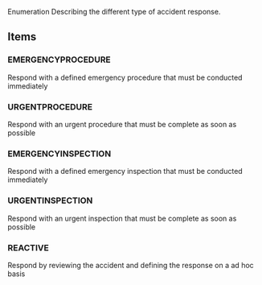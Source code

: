 Enumeration Describing the different type of accident response.

<!-- end of short definition -->


## Items

### EMERGENCYPROCEDURE
Respond with a defined emergency procedure that must be conducted immediately

### URGENTPROCEDURE
Respond with an urgent procedure that must be complete as soon as possible

### EMERGENCYINSPECTION
Respond with a defined emergency inspection that must be conducted immediately

### URGENTINSPECTION
Respond with an urgent inspection that must be complete as soon as possible

### REACTIVE
Respond by reviewing the accident and defining the response on a ad hoc basis
